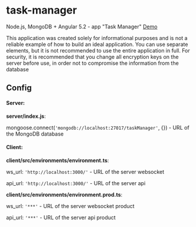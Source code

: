 # task-manager
Node.js, MongoDB + Angular 5.2 - app "Task Manager"
[Demo](https://task-manager-by-sentino.herokuapp.com/)

This application was created solely for informational purposes and is not a reliable example of how to build an ideal application. You can use separate elements, but it is not recommended to use the entire application in full. For security, it is recommended that you change all encryption keys on the server before use, in order not to compromise the information from the database

## Config
#### Server:

**server/index.js**:
 
 mongoose.connect(`'mongodb://localhost:27017/taskManager'`, {}) -
URL of the MongoDB database


#### Client:

**client/src/environments/environment.ts**: 

ws_url: `'http://localhost:3000/'` - URL of the server websocket

api_url: `'http://localhost:3000/'` - URL of the server api


**client/src/environments/environment.prod.ts**: 

ws_url: `'***'` - URL of the server websocket product

api_url: `'***'` - URL of the server api product